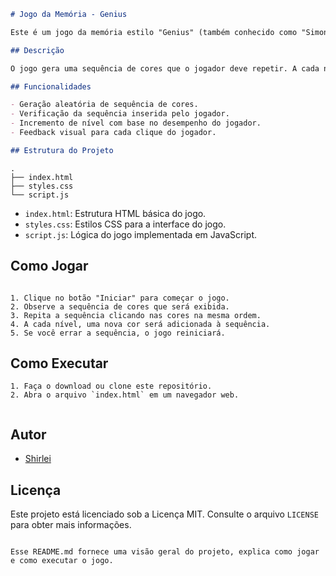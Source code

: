 ```markdown
# Jogo da Memória - Genius

Este é um jogo da memória estilo "Genius" (também conhecido como "Simon Says") implementado com JavaScript vanilla, HTML e CSS.

## Descrição

O jogo gera uma sequência de cores que o jogador deve repetir. A cada nível, uma nova cor é adicionada à sequência. Se o jogador repetir a sequência corretamente, avança para o próximo nível. Caso contrário, o jogo reinicia.

## Funcionalidades

- Geração aleatória de sequência de cores.
- Verificação da sequência inserida pelo jogador.
- Incremento de nível com base no desempenho do jogador.
- Feedback visual para cada clique do jogador.

## Estrutura do Projeto
```

```
.
├── index.html
├── styles.css
└── script.js

```

- `index.html`: Estrutura HTML básica do jogo.
- `styles.css`: Estilos CSS para a interface do jogo.
- `script.js`: Lógica do jogo implementada em JavaScript.

## Como Jogar

```

1. Clique no botão "Iniciar" para começar o jogo.
2. Observe a sequência de cores que será exibida.
3. Repita a sequência clicando nas cores na mesma ordem.
4. A cada nível, uma nova cor será adicionada à sequência.
5. Se você errar a sequência, o jogo reiniciará.
```

## Como Executar

```
1. Faça o download ou clone este repositório.
2. Abra o arquivo `index.html` em um navegador web.

```

```

```

## Autor

- [Shirlei](https://github.com/ShirleiMachado)

## Licença

Este projeto está licenciado sob a Licença MIT. Consulte o arquivo `LICENSE` para obter mais informações.

```

Esse README.md fornece uma visão geral do projeto, explica como jogar e como executar o jogo.
```

```

```
